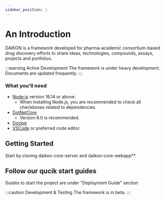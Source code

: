 ```yaml
---
sidebar_position: 1
---
```


# An Introduction

DAIKON is a framework developed for  pharma–academic consortium-based drug discovery efforts to share ideas, technologies, compounds, assays, projects and portfolios. 

:::warning Active Development
The framework is under heavy development. Documents are updated frequently.
:::

### What you'll need

- [Node.js](https://nodejs.org/en/download/) version 16.14 or above:
  - When installing Node.js, you are recommended to check all checkboxes related to dependencies.
- [DotNetCore](https://dotnet.microsoft.com/en-us/download)
  - Version 6.0 is recommended.
- [Docker](https://www.docker.com/)
- [VSCode](https://code.visualstudio.com/) or preferred code editor.

## Getting Started

Start by cloning daikon-core-server and daikon-core-webapp**.

## Follow our qucik start guides
Guides to start the project are under "Deployment Guide" section

:::caution Development & Testing
The framework is in beta. 
:::
